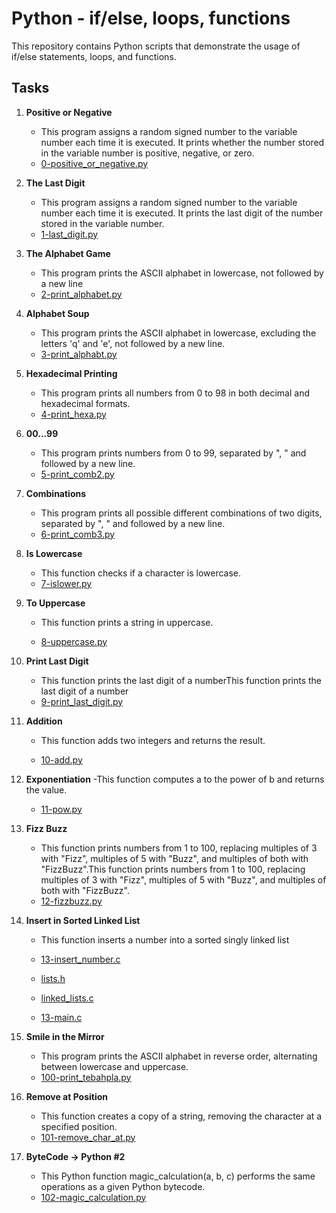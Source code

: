 # Python - if/else, loops, functions

This repository contains Python scripts that demonstrate the usage of if/else statements, loops, and functions.

## Tasks

1. **Positive or Negative**
   - This program assigns a random signed number to the variable number each time it is executed. It prints whether the number stored in the variable number is positive, negative, or zero.
   - [0-positive_or_negative.py](https://github.com/alx-higher_level_programming/0x01-python-if_else_loops_functions/blob/main/0-positive_or_negative.py)

2. **The Last Digit**
   - This program assigns a random signed number to the variable number each time it is executed. It prints the last digit of the number stored in the variable number.
   - [1-last_digit.py](https://github.com/alx-higher_level_programming/0x01-python-if_else_loops_functions/blob/main/1-last_digit.py)

3. **The Alphabet Game**
   - This program prints the ASCII alphabet in lowercase, not followed by a new line
   - [2-print_alphabet.py](https://github.com/alx-higher_level_programming/0x01-python-if_else_loops_functions/blob/main/2-print_alphabet.py)

4. **Alphabet Soup**
   - This program prints the ASCII alphabet in lowercase, excluding the letters 'q' and 'e', not followed by a new line.
   - [3-print_alphabt.py](https://github.com/alx-higher_level_programming/0x01-python-if_else_loops_functions/blob/main/3-print_alphabt.py)

5. **Hexadecimal Printing**
   - This program prints all numbers from 0 to 98 in both decimal and hexadecimal formats.
   - [4-print_hexa.py](https://github.com/alx-higher_level_programming/0x01-python-if_else_loops_functions/blob/main/4-print_hexa.py)

6. **00...99**
   - This program prints numbers from 0 to 99, separated by ", " and followed by a new line.
   - [5-print_comb2.py](https://github.com/alx-higher_level_programming/0x01-python-if_else_loops_functions/blob/main/5-print_comb2.py)

7. **Combinations**
   - This program prints all possible different combinations of two digits, separated by ", " and followed by a new line.
   - [6-print_comb3.py](https://github.com/alx-higher_level_programming/0x01-python-if_else_loops_functions/blob/main/6-print_comb3.py)

8. **Is Lowercase**
   - This function checks if a character is lowercase.
   - [7-islower.py](https://github.com/alx-higher_level_programming/0x01-python-if_else_loops_functions/blob/main/7-islower.py)

9. **To Uppercase**
   - This function prints a string in uppercase.

   - [8-uppercase.py](https://github.com/alx-higher_level_programming/0x01-python-if_else_loops_functions/blob/main/8-uppercase.py)

10. **Print Last Digit**
    - This function prints the last digit of a numberThis function prints the last digit of a number
    - [9-print_last_digit.py](https://github.com/alx-higher_level_programming/0x01-python-if_else_loops_functions/blob/main/9-print_last_digit.py)

11. **Addition**
    - This function adds two integers and returns the result.

    - [10-add.py](https://github.com/alx-higher_level_programming/0x01-python-if_else_loops_functions/blob/main/10-add.py)

12. **Exponentiation**
    -This function computes a to the power of b and returns the value.

    - [11-pow.py](https://github.com/alx-higher_level_programming/0x01-python-if_else_loops_functions/blob/main/11-pow.py)

13. **Fizz Buzz**
    - This function prints numbers from 1 to 100, replacing multiples of 3 with "Fizz", multiples of 5 with "Buzz", and multiples of both with "FizzBuzz".This function prints numbers from 1 to 100, replacing multiples of 3 with "Fizz", multiples of 5 with "Buzz", and multiples of both with "FizzBuzz".
    - [12-fizzbuzz.py](https://github.com/alx-higher_level_programming/0x01-python-if_else_loops_functions/blob/main/12-fizzbuzz.py)

14. **Insert in Sorted Linked List**
    - This function inserts a number into a sorted singly linked list

    - [13-insert_number.c](https://github.com/alx-higher_level_programming/0x01-python-if_else_loops_functions/blob/main/13-insert_number.c)
    - [lists.h](https://github.com/alx-higher_level_programming/0x01-python-if_else_loops_functions/blob/main/lists.h)
    - [linked_lists.c](https://github.com/alx-higher_level_programming/0x01-python-if_else_loops_functions/blob/main/linked_lists.c)
    - [13-main.c](https://github.com/alx-higher_level_programming/0x01-python-if_else_loops_functions/blob/main/13-main.c)

15. **Smile in the Mirror**
    - This program prints the ASCII alphabet in reverse order, alternating between lowercase and uppercase.
    - [100-print_tebahpla.py](https://github.com/alx-higher_level_programming/0x01-python-if_else_loops_functions/blob/main/100-print_tebahpla.py)

16. **Remove at Position**
    - This function creates a copy of a string, removing the character at a specified position.
    - [101-remove_char_at.py](https://github.com/alx-higher_level_programming/0x01-python-if_else_loops_functions/blob/main/101-remove_char_at.py)

17. **ByteCode -> Python #2**
    - This Python function magic_calculation(a, b, c) performs the same operations as a given Python bytecode.
    - [102-magic_calculation.py](https://github.com/alx-higher_level_programming/0x01-python-if_else_loops_functions/blob/main/102-magic_calculation.py)

